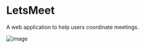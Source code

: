 # LetsMeet
A web application to help users coordinate meetings.

![image](https://user-images.githubusercontent.com/109419083/181126865-ca137a9b-fb3b-4113-9d8a-f261157d069f.png)





